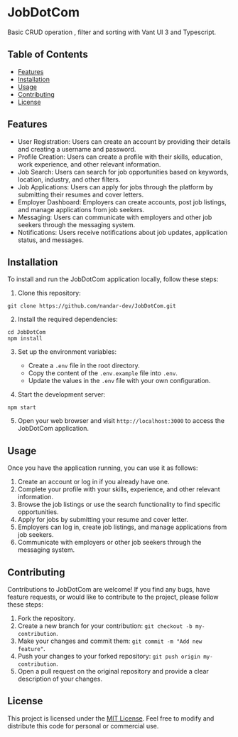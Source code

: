 # JobDotCom

Basic CRUD operation , filter and sorting with Vant UI 3 and Typescript.

## Table of Contents
- [Features](#features)
- [Installation](#installation)
- [Usage](#usage)
- [Contributing](#contributing)
- [License](#license)

## Features

- User Registration: Users can create an account by providing their details and creating a username and password.
- Profile Creation: Users can create a profile with their skills, education, work experience, and other relevant information.
- Job Search: Users can search for job opportunities based on keywords, location, industry, and other filters.
- Job Applications: Users can apply for jobs through the platform by submitting their resumes and cover letters.
- Employer Dashboard: Employers can create accounts, post job listings, and manage applications from job seekers.
- Messaging: Users can communicate with employers and other job seekers through the messaging system.
- Notifications: Users receive notifications about job updates, application status, and messages.

## Installation

To install and run the JobDotCom application locally, follow these steps:

1. Clone this repository:

```shell
git clone https://github.com/nandar-dev/JobDotCom.git
```

2. Install the required dependencies:

```shell
cd JobDotCom
npm install
```


3. Set up the environment variables:

   - Create a `.env` file in the root directory.
   - Copy the content of the `.env.example` file into `.env`.
   - Update the values in the `.env` file with your own configuration.

4. Start the development server:

```shell
npm start
```


5. Open your web browser and visit `http://localhost:3000` to access the JobDotCom application.

## Usage

Once you have the application running, you can use it as follows:

1. Create an account or log in if you already have one.
2. Complete your profile with your skills, experience, and other relevant information.
3. Browse the job listings or use the search functionality to find specific opportunities.
4. Apply for jobs by submitting your resume and cover letter.
5. Employers can log in, create job listings, and manage applications from job seekers.
6. Communicate with employers or other job seekers through the messaging system.

## Contributing

Contributions to JobDotCom are welcome! If you find any bugs, have feature requests, or would like to contribute to the project, please follow these steps:

1. Fork the repository.
2. Create a new branch for your contribution: `git checkout -b my-contribution`.
3. Make your changes and commit them: `git commit -m "Add new feature"`.
4. Push your changes to your forked repository: `git push origin my-contribution`.
5. Open a pull request on the original repository and provide a clear description of your changes.

## License

This project is licensed under the [MIT License](LICENSE). Feel free to modify and distribute this code for personal or commercial use.




